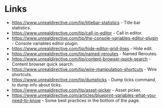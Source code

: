 # Links
* https://www.unrealdirective.com/tip/titlebar-statistics - Title bar statistics.
* https://www.unrealdirective.com/tip/call-in-editor - Call in editor.
* https://www.unrealdirective.com/tip/the-console-variables-editor-plugin - Console variables editor plugin.
* https://www.unrealdirective.com/tip/hide-editor-grid-lines - Hide edit.
* https://www.unrealdirective.com/tip/named-reroutes - Named Reroutes.
* https://www.unrealdirective.com/tip/content-browser-quick-search - Content browser quick search.
* https://www.unrealdirective.com/tip/wire-manipulation-shortcuts - Wire shortcuts.
* https://www.unrealdirective.com/tip/dumpticks - Dump ticks command, to dump info about ticks.
* https://www.unrealdirective.com/tip/asset-picker - Asset picker.
* https://www.unrealdirective.com/articles/blueprint-variables-what-you-need-to-know - Some best practices in the bottom of the page.
